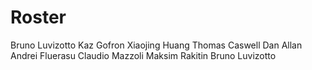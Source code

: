 # Roster

Bruno Luvizotto
Kaz Gofron
Xiaojing Huang
Thomas Caswell
Dan Allan
Andrei Fluerasu
Claudio Mazzoli
Maksim Rakitin
Bruno Luvizotto


